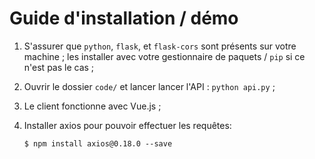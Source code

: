 # Guide d'installation / démo

1. S'assurer que `python`, `flask`, et `flask-cors` sont présents sur votre machine ; les installer avec votre gestionnaire de paquets / `pip` si ce n'est pas le cas ;
2. Ouvrir le dossier `code/` et lancer lancer l'API : `python api.py` ;
3. Le client fonctionne avec Vue.js ;
4. Installer axios pour pouvoir effectuer les requêtes:  

    `$ npm install axios@0.18.0 --save`
